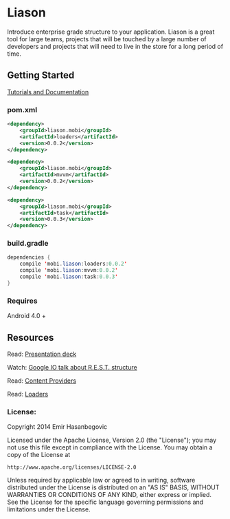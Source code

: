 Liason
===============================
Introduce enterprise grade structure to your application. Liason is a great tool for large teams, projects that  will be touched by a large number of developers and projects that will need to live in the store for a long period of time.
## Getting Started
[Tutorials and Documentation](https://github.com/EmirWeb/liason/wiki)
### pom.xml
```xml
<dependency>
    <groupId>liason.mobi</groupId>
    <artifactId>loaders</artifactId>
    <version>0.0.2</version>
</dependency>

<dependency>
    <groupId>liason.mobi</groupId>
    <artifactId>mvvm</artifactId>
    <version>0.0.2</version>
</dependency>

<dependency>
    <groupId>liason.mobi</groupId>
    <artifactId>task</artifactId>
    <version>0.0.3</version>
</dependency>
```
### build.gradle
```java
dependencies {
    compile 'mobi.liason:loaders:0.0.2'
    compile 'mobi.liason:mvvm:0.0.2'
    compile 'mobi.liason:task:0.0.3'
}
```
### Requires
Android 4.0 +



## Resources

Read:
[Presentation deck](https://docs.google.com/a/emirweb.com/presentation/d/1WvuQp3kk8gRHLGzpbPfpwRmMyJwId3h6RNvlEaqQIZ4/edit?pli=1#slide=id.g33cc3cf42_01629)

Watch:
[Google IO talk about R.E.S.T. structure](http://tinyurl.com/restIO)

Read:
[Content Providers](http://tinyurl.com/androidproviders)

Read:
[Loaders](http://tinyurl.com/androidloaders)


### License:

Copyright 2014 Emir Hasanbegovic

Licensed under the Apache License, Version 2.0 (the "License");
you may not use this file except in compliance with the License.
You may obtain a copy of the License at

    http://www.apache.org/licenses/LICENSE-2.0

Unless required by applicable law or agreed to in writing, software
distributed under the License is distributed on an "AS IS" BASIS,
WITHOUT WARRANTIES OR CONDITIONS OF ANY KIND, either express or implied.
See the License for the specific language governing permissions and
limitations under the License.

